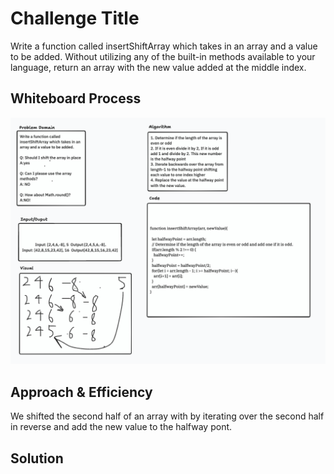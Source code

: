 # Challenge Title
Write a function called insertShiftArray which takes in an array and a value to be added. Without utilizing any of the built-in methods available to your language, return an array with the new value added at the middle index.

## Whiteboard Process
![Whiteboard](Whiteboard.png)

## Approach & Efficiency
We shifted the second half of an array with by iterating over the second half in reverse and add the new value to the halfway pont.

## Solution




